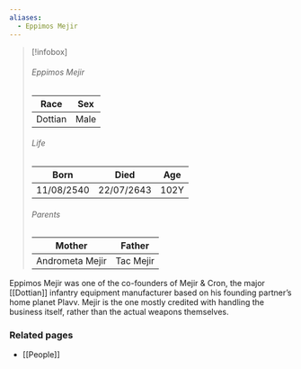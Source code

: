 ```yaml
---
aliases:
  - Eppimos Mejir
---
```


> [!infobox]
> ###### Eppimos Mejir
> | Race | Sex |
> | ----- | -----|
> | Dottian | Male |
> ###### Life
> | Born | Died | Age |
> | ----- | ----- | ----- |
> | 11/08/2540 | 22/07/2643 | 102Y |
> ###### Parents
> | Mother | Father |
> | ----- | ----- |
> | Andrometa Mejir | Tac Mejir |

Eppimos Mejir was one of the co-founders of Mejir & Cron, the major [[Dottian]] infantry equipment manufacturer based on his founding partner’s home planet Plavv. Mejir is the one mostly credited with handling the business itself, rather than the actual weapons themselves.


### Related pages

- [[People]]